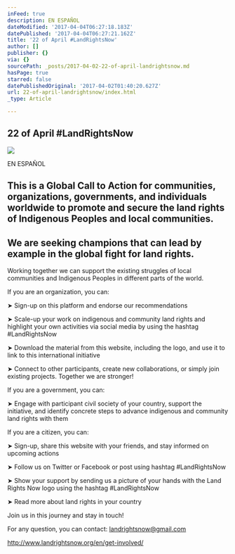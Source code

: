 ```yaml
---
inFeed: true
description: EN ESPAÑOL
dateModified: '2017-04-04T06:27:18.183Z'
datePublished: '2017-04-04T06:27:21.162Z'
title: '22 of April #LandRightsNow'
author: []
publisher: {}
via: {}
sourcePath: _posts/2017-04-02-22-of-april-landrightsnow.md
hasPage: true
starred: false
datePublishedOriginal: '2017-04-02T01:40:20.627Z'
url: 22-of-april-landrightsnow/index.html
_type: Article

---
```

## 22 of April \#LandRightsNow
![](https://the-grid-user-content.s3-us-west-2.amazonaws.com/f103261e-4872-4dd2-9264-085d9ff0ccc6.jpg)

EN ESPAÑOL

## This is a Global Call to Action for communities, organizations, governments, and individuals worldwide to promote and secure the land rights of Indigenous Peoples and local communities.

## We are seeking champions that can lead by example in the global fight for land rights.

Working together we can support the existing struggles of local communities and Indigenous Peoples in different parts of the world.

If you are an organization, you can:

➤ Sign-up on this platform and endorse our recommendations

➤ Scale-up your work on indigenous and community land rights and highlight your own activities via social media by using the hashtag \#LandRightsNow

➤ Download the material from this website, including the logo, and use it to link to this international initiative

➤ Connect to other participants, create new collaborations, or simply join existing projects. Together we are stronger!

If you are a government, you can:

➤ Engage with participant civil society of your country, support the initiative, and identify concrete steps to advance indigenous and community land rights with them

If you are a citizen, you can:

➤ Sign-up, share this website with your friends, and stay informed on upcoming actions

➤ Follow us on Twitter or Facebook or post using hashtag \#LandRightsNow

➤ Show your support by sending us a picture of your hands with the Land Rights Now logo using the hashtag \#LandRightsNow

➤ Read more about land rights in your country

Join us in this journey and stay in touch!

For any question, you can contact: [landrightsnow@gmail.com][0]

http://www.landrightsnow.org/en/get-involved/

[0]: mailto:landrightsnow@gmail.com